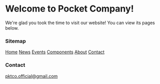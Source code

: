 # Welcome to Pocket Company!
We're glad you took the time to visit our website! You can view its pages below.
### Sitemap
[Home](http://johnspahr.github.io/pktco/home)
[News](http://johnspahr.github.io/pktco/news)
[Events](http://johnspahr.github.io/pktco/events)
[Components](http://johnspahr.github.io/pktco/components)
[About](http://johnspahr.github.io/pktco/about)
[Contact](http://johnspahr.github.io/pktco/contact)
### Contact
pktco.official@gmail.com
